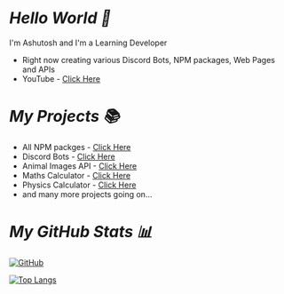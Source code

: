 # _Hello World 👋_

I'm Ashutosh and I'm a Learning Developer

- Right now creating various Discord Bots, NPM packages, Web Pages and APIs
- YouTube - [Click Here](https://youtube.com/c/AshusCoding)

# _My Projects 📚_

- All NPM packges - [Click Here](https://npmjs.com/~devashu_)
- Discord Bots - [Click Here](https://top.gg/user/1148746244592173056)
- Animal Images API - [Click Here](https://github.com/iamashuu397/Animal-Images-API)
- Maths Calculator - [Click Here](https://mathrockz.netlify.app)
- Physics Calculator - [Click Here](https://physicsrockz.netlify.app)
- and many more projects going on...

# _My GitHub Stats 📊_

[![GitHub](https://github-readme-stats.vercel.app/api?username=iamashuu397&theme=tokyonight)](https://github.com/iamashuu397)

[![Top Langs](https://github-readme-stats.vercel.app/api/top-langs/?username=iamashuu397&theme=tokyonight&layout=compact)](https://github.com/iamashuu397)
